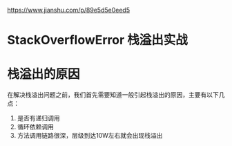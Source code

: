 https://www.jianshu.com/p/89e5d5e0eed5

# StackOverflowError 栈溢出实战

# 栈溢出的原因

在解决栈溢出问题之前，我们首先需要知道一般引起栈溢出的原因，主要有以下几点：

1. 是否有递归调用
2. 循环依赖调用
3. 方法调用链路很深，层级到达10W左右就会出现栈溢出